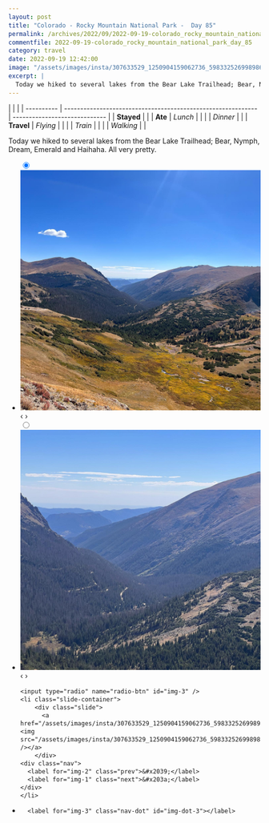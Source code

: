 ```yaml
---
layout: post
title: "Colorado - Rocky Mountain National Park -  Day 85"
permalink: /archives/2022/09/2022-09-19-colorado_rocky_mountain_national_park_day_85.html
commentfile: 2022-09-19-colorado_rocky_mountain_national_park_day_85
category: travel
date: 2022-09-19 12:42:00
image: "/assets/images/insta/307633529_1250904159062736_5983325269989860014_n_17871592829767446.jpg"
excerpt: |
  Today we hiked to several lakes from the Bear Lake Trailhead; Bear, Nymph, Dream, Emerald and Haihaha. All very pretty.
---
```


|            |                                                              |
| ---------- | ------------------------------------------------------------ | ----------------------------- |
| **Stayed** |  |
| **Ate**    | _Lunch_                                                      |          |
|            | _Dinner_                                                     |          |
| **Travel** | _Flying_                                                     |          |
|            | _Train_                                                      |          |
|            | _Walking_                                                    |          |


Today we hiked to several lakes from the Bear Lake Trailhead; Bear, Nymph, Dream, Emerald and Haihaha. All very pretty.


<ul class="slides">
    <input type="radio" name="radio-btn" id="img-1" checked="checked" />
    <li class="slide-container">
        <div class="slide">
          <a href="/assets/images/insta/307439683_488654093109595_9137815473026127364_n_17937233198510329.jpg"><img src="/assets/images/insta/307439683_488654093109595_9137815473026127364_n_17937233198510329.jpg" /></a>
        </div>
    <div class="nav">
      <label for="img-3" class="prev">&#x2039;</label>
      <label for="img-2" class="next">&#x203a;</label>
    </div>
    </li>
        <input type="radio" name="radio-btn" id="img-2"  />
    <li class="slide-container">
        <div class="slide">
          <a href="/assets/images/insta/307530942_621620489586994_8080941996935030753_n_17976403939709561.jpg"><img src="/assets/images/insta/307530942_621620489586994_8080941996935030753_n_17976403939709561.jpg" /></a>
        </div>
    <div class="nav">
      <label for="img-1" class="prev">&#x2039;</label>
      <label for="img-3" class="next">&#x203a;</label>
    </div>
    </li>
    
    <input type="radio" name="radio-btn" id="img-3" />
    <li class="slide-container">
        <div class="slide">
          <a href="/assets/images/insta/307633529_1250904159062736_5983325269989860014_n_17871592829767446.jpg"><img src="/assets/images/insta/307633529_1250904159062736_5983325269989860014_n_17871592829767446.jpg" /></a>
        </div>
    <div class="nav">
      <label for="img-2" class="prev">&#x2039;</label>
      <label for="img-1" class="next">&#x203a;</label>
    </div>
    </li>
			
<li class="nav-dots">
      <label for="img-1" class="nav-dot" id="img-dot-1"></label>
      <label for="img-2" class="nav-dot" id="img-dot-2"></label>

      <label for="img-3" class="nav-dot" id="img-dot-3"></label>

</li>
</ul>        
             

		